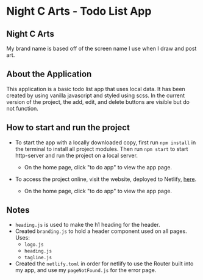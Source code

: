 # Night C Arts - Todo List App
## Night C Arts
My brand name is based off of the screen name I use when I draw and post art.

## About the Application
This application is a basic todo list app that uses local data. It has been created by using vanilla javascript and styled using scss.
In the current version of the project, the add, edit, and delete buttons are visible but do not function.

## How to start and run the project
* To start the app with a locally downloaded copy, first run `npm install` in the terminal to install all project modules. Then run `npm start` to start http-server and run the project on a local server. 
  * On the home page, click "to do app" to view the app page.

* To access the project online, visit the website, deployed to Netlify, [here](https://nightcarts.netlify.app/).
  * On the home page, click "to do app" to view the app page.

## Notes
*  `heading.js` is used to make the h1 heading for the header.
* Created `branding.js` to hold a header component used on all pages. Uses:
  * `logo.js`
  * `heading.js`
  * `tagline.js`
* Created the `netlify.toml` in order for netlify to use the Router built into my app, and use my `pageNotFound.js` for the error page.